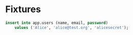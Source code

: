 # Fixtures

```sql
insert into app.users (name, email, password)
    values ('Alice', 'alice@test.org', 'alicesecret');

```
